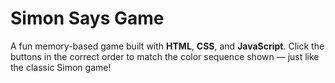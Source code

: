 # Simon Says Game

A fun memory-based game built with **HTML**, **CSS**, and **JavaScript**. Click the buttons in the correct order to match the color sequence shown — just like the classic Simon game!
